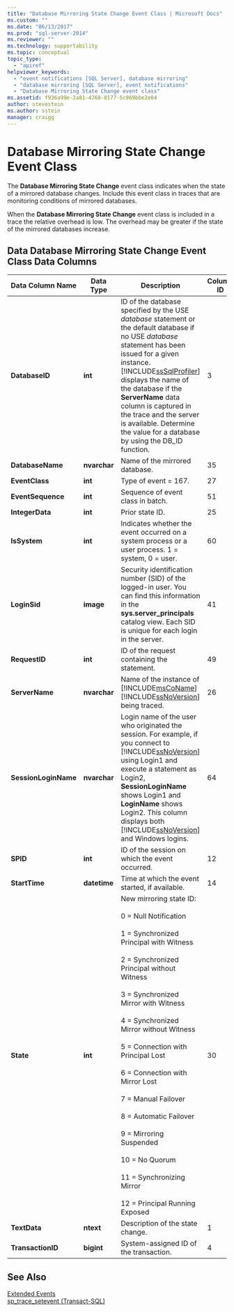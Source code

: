 ```yaml
---
title: "Database Mirroring State Change Event Class | Microsoft Docs"
ms.custom: ""
ms.date: "06/13/2017"
ms.prod: "sql-server-2014"
ms.reviewer: ""
ms.technology: supportability
ms.topic: conceptual
topic_type: 
  - "apiref"
helpviewer_keywords: 
  - "event notifications [SQL Server], database mirroring"
  - "database mirroring [SQL Server], event notifications"
  - "Database Mirroring State Change event class"
ms.assetid: f936a99e-2a81-4768-8177-5c969bbe2e04
author: stevestein
ms.author: sstein
manager: craigg
---
```

# Database Mirroring State Change Event Class
  The **Database Mirroring State Change** event class indicates when the state of a mirrored database changes. Include this event class in traces that are monitoring conditions of mirrored databases.  
  
 When the **Database Mirroring State Change** event class is included in a trace the relative overhead is low. The overhead may be greater if the state of the mirrored databases increase.  
  
## Data Database Mirroring State Change Event Class Data Columns  
  
|Data Column Name|Data Type|Description|Column ID|Filterable|  
|----------------------|---------------|-----------------|---------------|----------------|  
|**DatabaseID**|**int**|ID of the database specified by the USE *database* statement or the default database if no USE *database* statement has been issued for a given instance. [!INCLUDE[ssSqlProfiler](../../includes/sssqlprofiler-md.md)] displays the name of the database if the **ServerName** data column is captured in the trace and the server is available. Determine the value for a database by using the DB_ID function.|3|Yes|  
|**DatabaseName**|**nvarchar**|Name of the mirrored database.|35|Yes|  
|**EventClass**|**int**|Type of event = 167.|27|No|  
|**EventSequence**|**int**|Sequence of event class in batch.|51|No|  
|**IntegerData**|**int**|Prior state ID.|25|Yes|  
|**IsSystem**|**int**|Indicates whether the event occurred on a system process or a user process. 1 = system, 0 = user.|60|Yes|  
|**LoginSid**|**image**|Security identification number (SID) of the logged-in user. You can find this information in the **sys.server_principals** catalog view. Each SID is unique for each login in the server.|41|Yes|  
|**RequestID**|**int**|ID of the request containing the statement.|49|Yes|  
|**ServerName**|**nvarchar**|Name of the instance of [!INCLUDE[msCoName](../../includes/msconame-md.md)] [!INCLUDE[ssNoVersion](../../includes/ssnoversion-md.md)] being traced.|26|No|  
|**SessionLoginName**|**nvarchar**|Login name of the user who originated the session. For example, if you connect to [!INCLUDE[ssNoVersion](../../includes/ssnoversion-md.md)] using Login1 and execute a statement as Login2, **SessionLoginName** shows Login1 and **LoginName** shows Login2. This column displays both [!INCLUDE[ssNoVersion](../../includes/ssnoversion-md.md)] and Windows logins.|64|Yes|  
|**SPID**|**int**|ID of the session on which the event occurred.|12|Yes|  
|**StartTime**|**datetime**|Time at which the event started, if available.|14|Yes|  
|**State**|**int**|New mirroring state ID:<br /><br /> 0 = Null Notification<br /><br /> 1 = Synchronized Principal with Witness<br /><br /> 2 = Synchronized Principal without Witness<br /><br /> 3 = Synchronized Mirror with Witness<br /><br /> 4 = Synchronized Mirror without Witness<br /><br /> 5 = Connection with Principal Lost<br /><br /> 6 = Connection with Mirror Lost<br /><br /> 7 = Manual Failover<br /><br /> 8 = Automatic Failover<br /><br /> 9 = Mirroring Suspended<br /><br /> 10 = No Quorum<br /><br /> 11 = Synchronizing Mirror<br /><br /> 12 = Principal Running Exposed|30|Yes|  
|**TextData**|**ntext**|Description of the state change.|1|Yes|  
|**TransactionID**|**bigint**|System-assigned ID of the transaction.|4|Yes|  
  
## See Also  
 [Extended Events](../extended-events/extended-events.md)   
 [sp_trace_setevent &#40;Transact-SQL&#41;](/sql/relational-databases/system-stored-procedures/sp-trace-setevent-transact-sql)  
  
  
